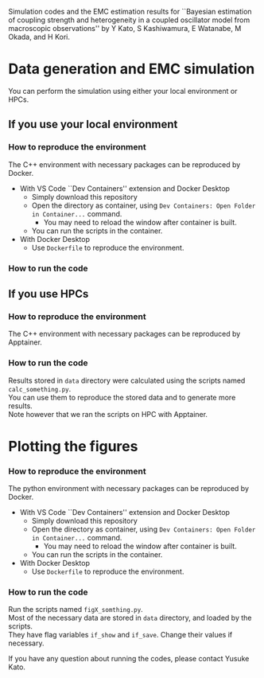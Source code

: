 Simulation codes and the EMC estimation results for ``Bayesian estimation of coupling strength and heterogeneity in a coupled oscillator model from macroscopic observations'' by Y Kato, S Kashiwamura, E Watanabe, M Okada, and H Kori.

# Data generation and EMC simulation
You can perform the simulation using either your local environment or HPCs.
## If you use your local environment
### How to reproduce the environment
The C++ environment with necessary packages can be reproduced by Docker.
- With VS Code ``Dev Containers'' extension and Docker Desktop
  - Simply download this repository
  - Open the directory as container, using `Dev Containers: Open Folder in Container...` command.
    - You may need to reload the window after container is built.
  - You can run the scripts in the container.
- With Docker Desktop
  - Use `Dockerfile` to reproduce the environment.
### How to run the code

## If you use HPCs
### How to reproduce the environment
The C++ environment with necessary packages can be reproduced by Apptainer.

### How to run the code


Results stored in `data` directory were calculated using the scripts named `calc_something.py`.  
You can use them to reproduce the stored data and to generate more results.  
Note however that we ran the scripts on HPC with Apptainer.  

# Plotting the figures
### How to reproduce the environment
The python environment with necessary packages can be reproduced by Docker.
- With VS Code ``Dev Containers'' extension and Docker Desktop
  - Simply download this repository
  - Open the directory as container, using `Dev Containers: Open Folder in Container...` command.
    - You may need to reload the window after container is built.
  - You can run the scripts in the container.
- With Docker Desktop
  - Use `Dockerfile` to reproduce the environment.
### How to run the code
Run the scripts named `figX_somthing.py`.  
Most of the necessary data are stored in `data` directory, and loaded by the scripts.  
They have flag variables `if_show` and `if_save`. Change their values if necessary.

If you have any question about running the codes, please contact Yusuke Kato.
